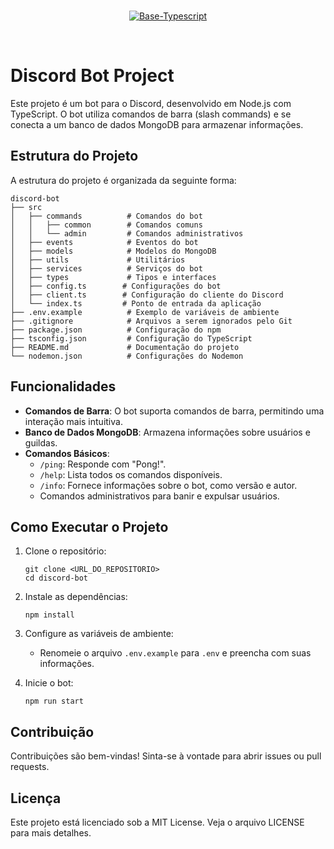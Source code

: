 <br />
<p align="center">
<a href="https://discord.com/users/1226297864796246016" target="_blank">
  <img src="https://imgur.com/fecf996a-ff1c-44df-8405-1322d019feac" alt="Base-Typescript">
</a>
</p>
<br />

# Discord Bot Project

Este projeto é um bot para o Discord, desenvolvido em Node.js com TypeScript. O bot utiliza comandos de barra (slash commands) e se conecta a um banco de dados MongoDB para armazenar informações.

## Estrutura do Projeto

A estrutura do projeto é organizada da seguinte forma:

```
discord-bot
├── src
│   ├── commands          # Comandos do bot
│   │   ├── common        # Comandos comuns
│   │   └── admin         # Comandos administrativos
│   ├── events            # Eventos do bot
│   ├── models            # Modelos do MongoDB
│   ├── utils             # Utilitários
│   ├── services          # Serviços do bot
│   ├── types             # Tipos e interfaces
│   ├── config.ts        # Configurações do bot
│   ├── client.ts        # Configuração do cliente do Discord
│   └── index.ts         # Ponto de entrada da aplicação
├── .env.example          # Exemplo de variáveis de ambiente
├── .gitignore            # Arquivos a serem ignorados pelo Git
├── package.json          # Configuração do npm
├── tsconfig.json         # Configuração do TypeScript
├── README.md             # Documentação do projeto
└── nodemon.json          # Configurações do Nodemon
```

## Funcionalidades

- **Comandos de Barra**: O bot suporta comandos de barra, permitindo uma interação mais intuitiva.
- **Banco de Dados MongoDB**: Armazena informações sobre usuários e guildas.
- **Comandos Básicos**:
  - `/ping`: Responde com "Pong!".
  - `/help`: Lista todos os comandos disponíveis.
  - `/info`: Fornece informações sobre o bot, como versão e autor.
  - Comandos administrativos para banir e expulsar usuários.

## Como Executar o Projeto

1. Clone o repositório:
   ```
   git clone <URL_DO_REPOSITORIO>
   cd discord-bot
   ```

2. Instale as dependências:
   ```
   npm install
   ```

3. Configure as variáveis de ambiente:
   - Renomeie o arquivo `.env.example` para `.env` e preencha com suas informações.

4. Inicie o bot:
   ```
   npm run start
   ```

## Contribuição

Contribuições são bem-vindas! Sinta-se à vontade para abrir issues ou pull requests.

## Licença

Este projeto está licenciado sob a MIT License. Veja o arquivo LICENSE para mais detalhes.
